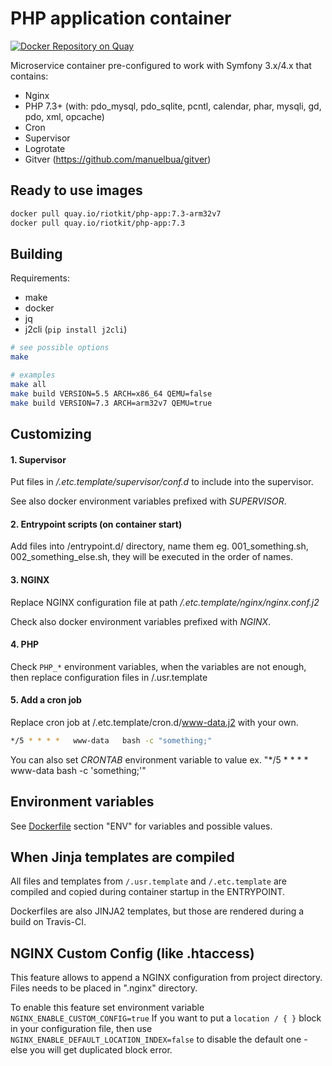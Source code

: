 PHP application container
=========================

[![Docker Repository on Quay](https://quay.io/repository/riotkit/php-app/status "Docker Repository on Quay")](https://quay.io/repository/riotkit/php-app)

Microservice container pre-configured to work with Symfony 3.x/4.x that contains:
- Nginx
- PHP 7.3+ (with: pdo_mysql, pdo_sqlite, pcntl, calendar, phar, mysqli, gd, pdo, xml, opcache)
- Cron
- Supervisor
- Logrotate
- Gitver (https://github.com/manuelbua/gitver)

## Ready to use images

```bash
docker pull quay.io/riotkit/php-app:7.3-arm32v7
docker pull quay.io/riotkit/php-app:7.3
```

## Building

Requirements:
- make
- docker
- jq
- j2cli (`pip install j2cli`)

```bash
# see possible options
make

# examples
make all
make build VERSION=5.5 ARCH=x86_64 QEMU=false
make build VERSION=7.3 ARCH=arm32v7 QEMU=true
```

## Customizing

#### 1. Supervisor

Put files in */.etc.template/supervisor/conf.d* to include into the supervisor.

See also docker environment variables prefixed with *SUPERVISOR*.

#### 2. Entrypoint scripts (on container start)

Add files into /entrypoint.d/ directory, name them eg. 001_something.sh, 002_something_else.sh, they will be executed in the order of names.

#### 3. NGINX

Replace NGINX configuration file at path */.etc.template/nginx/nginx.conf.j2*

Check also docker environment variables prefixed with *NGINX*.

#### 4. PHP

Check `PHP_*` environment variables, when the variables are not enough, then replace configuration files in /.usr.template

#### 5. Add a cron job

Replace cron job at /.etc.template/cron.d/www-data.j2 with your own.

```bash
*/5 * * * *   www-data   bash -c "something;"
```

You can also set *CRONTAB* environment variable to value ex. "*/5 * * * *   www-data   bash -c 'something;'"

## Environment variables

See [Dockerfile](https://github.com/riotkit-org/docker-php-app/blob/master/Dockerfile) section "ENV" for variables and possible values.

## When Jinja templates are compiled

All files and templates from `/.usr.template` and `/.etc.template` are compiled and copied during container startup in the ENTRYPOINT.

Dockerfiles are also JINJA2 templates, but those are rendered during a build on Travis-CI.

## NGINX Custom Config (like .htaccess)

This feature allows to append a NGINX configuration from project directory.
Files needs to be placed in ".nginx" directory.

To enable this feature set environment variable `NGINX_ENABLE_CUSTOM_CONFIG=true`
If you want to put a `location / { }` block in your configuration file, then use `NGINX_ENABLE_DEFAULT_LOCATION_INDEX=false` to disable the default one - else you will get duplicated block error.
